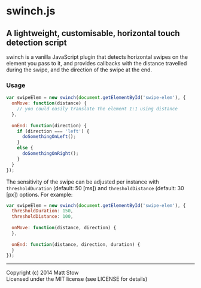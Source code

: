 # swinch.js

## A lightweight, customisable, horizontal touch detection script

swinch is a vanilla JavaScript plugin that detects horizontal swipes on the element you pass to it, and provides callbacks with the distance travelled during the swipe, and the direction of the swipe at the end.

### Usage

```js
var swipeElem = new swinch(document.getElementById('swipe-elem'), {
  onMove: function(distance) {
    // you could easily translate the element 1:1 using distance
  },
  
  onEnd: function(direction) {
    if (direction === 'left') {
      doSomethingOnLeft();
    }
    else {
      doSomethingOnRight();
    }
  }
});
```

The sensitivity of the swipe can be adjusted per instance with `thresholdDuration` (default: 50 [ms]) and `thresholdDistance` (default: 30 [px]) options. For example:

```js
var swipeElem = new swinch(document.getElementById('swipe-elem'), {
  thresholdDuration: 150,
  thresholdDistance: 100,
  
  onMove: function(distance, direction) {
  },
  
  onEnd: function(distance, direction, duration) {
  }
});
```

---

Copyright (c) 2014 Matt Stow  
Licensed under the MIT license (see LICENSE for details)